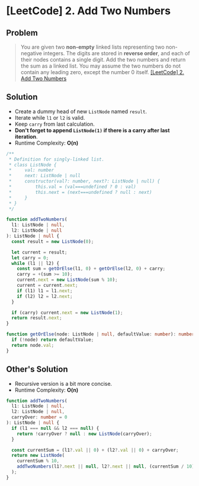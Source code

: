 # [LeetCode] 2. Add Two Numbers

## Problem

> You are given two **non-empty** linked lists representing two non-negative integers. The digits are stored in **reverse order**, and each of their nodes contains a single digit. Add the two numbers and return the sum as a linked list.
> You may assume the two numbers do not contain any leading zero, except the number 0 itself.
> [[LeetCode] 2. Add Two Numbers](https://leetcode.com/problems/add-two-numbers/description/)

## Solution

- Create a dummy head of new `ListNode` named `result`.
- Iterate while `l1` or `l2` is valid.
- Keep `carry` from last calculation.
- **Don't forget to append `ListNode(1)` if there is a carry after last iteration**.
- Runtime Complexity: **O(n)**

```typescript
/**
 * Definition for singly-linked list.
 * class ListNode {
 *     val: number
 *     next: ListNode | null
 *     constructor(val?: number, next?: ListNode | null) {
 *         this.val = (val===undefined ? 0 : val)
 *         this.next = (next===undefined ? null : next)
 *     }
 * }
 */

function addTwoNumbers(
  l1: ListNode | null,
  l2: ListNode | null
): ListNode | null {
  const result = new ListNode(0);

  let current = result;
  let carry = 0;
  while (l1 || l2) {
    const sum = getOrElse(l1, 0) + getOrElse(l2, 0) + carry;
    carry = +(sum >= 10);
    current.next = new ListNode(sum % 10);
    current = current.next;
    if (l1) l1 = l1.next;
    if (l2) l2 = l2.next;
  }

  if (carry) current.next = new ListNode(1);
  return result.next;
}

function getOrElse(node: ListNode | null, defaultValue: number): number {
  if (!node) return defaultValue;
  return node.val;
}
```

## Other's Solution

- Recursive version is a bit more concise.
- Runtime Complexity: **O(n)**

```typescript
function addTwoNumbers(
  l1: ListNode | null,
  l2: ListNode | null,
  carryOver: number = 0
): ListNode | null {
  if (l1 === null && l2 === null) {
    return !carryOver ? null : new ListNode(carryOver);
  }

  const currentSum = (l1?.val || 0) + (l2?.val || 0) + carryOver;
  return new ListNode(
    currentSum % 10,
    addTwoNumbers(l1?.next || null, l2?.next || null, (currentSum / 10) >> 0)
  );
}
```

